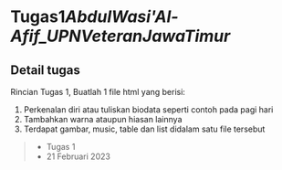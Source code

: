 # Tugas1*AbdulWasi'Al-Afif_UPNVeteranJawaTimur*

## Detail tugas

Rincian Tugas 1, Buatlah 1 file html yang berisi:

1. Perkenalan diri atau tuliskan biodata seperti contoh pada pagi hari
2. Tambahkan warna ataupun hiasan lainnya
3. Terdapat gambar, music, table dan list didalam satu file tersebut

> - Tugas 1
> - 21 Februari 2023

